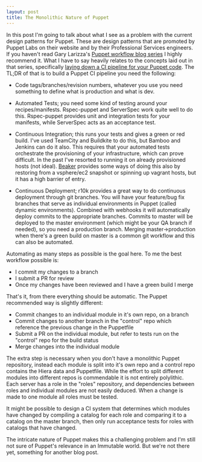 ```yaml
---
layout: post
title: The Monolithic Nature of Puppet
---
```


In this post I'm going to talk about what I see as a problem with the current design patterns for Puppet. These are design patterns that are promoted by Puppet Labs on their website and by their Professional Services engineers. If you haven't read Gary Larizza's [Puppet workflow blog series](http://garylarizza.com/blog/2014/02/17/puppet-workflow-part-1/) I highly recommend it. What I have to say heavily relates to the concepts laid out in that series, specifically [laying down a CI pipeline for your Puppet code](http://garylarizza.com/blog/2014/03/07/puppet-workflow-part-3b/). The TL;DR of that is to build a Puppet CI pipeline you need the following:

- Code tags/branches/revision numbers, whatever you use you need something to define what is production and what is dev.

- Automated Tests; you need some kind of testing around your recipes/manifests. Rspec-puppet and ServerSpec work quite well to do this. Rspec-puppet provides unit and integration tests for your manifests, while ServerSpec acts as an acceptance test.

- Continuous Integration; this runs your tests and gives a green or red build. I've used TeamCity and Buildkite to do this, but Bamboo and Jenkins can do it also. This requires that your automated tests orchestrate the provisioning of your infrastructure, which can prove difficult. In the past I've resorted to running it on already provisioned hosts (not ideal). [Beaker](https://github.com/puppetlabs/beaker) provides some ways of doing this also by restoring from a vsphere/ec2 snapshot or spinning up vagrant hosts, but it has a high barrier of entry.

- Continuous Deployment; r10k provides a great way to do continuous deployment through git branches. You will have your feature/bug fix branches that serve as individual environments in Puppet (called dynamic environments). Combined with webhooks it will automatically deploy commits to the appropriate branches. Commits to master will be deployed to the master environment (which might be your QA branch if needed), so you need a production branch. Merging master->production when there's a green build on master is a common git workflow and this can also be automated.

Automating as many steps as possible is the goal here. To me the best workflow possible is:

- I commit my changes to a branch
- I submit a PR for review
- Once my changes have been reviewed and I have a green build I merge

That's it, from there everything should be automatic. The Puppet recommended way is slightly different:

- Commit changes to an individual module in it's own repo, on a branch
- Commit changes to another branch in the "control" repo which reference the previous change in the Puppetfile
- Submit a PR on the individual module, but refer to tests run on the "control" repo for the build status
- Merge changes into the individual module

The extra step is necessary when you don't have a monolithic Puppet repository, instead each module is split into it's own repo and a control repo contains the Hiera data and Puppetfile. While the effort to split different modules into different repos is commendable it is not entirely polylithic. Each server has a role in the "roles" repository, and dependencies between roles and individual modules are not easily deduced. When a change is made to one module all roles must be tested.

It might be possible to design a CI system that determines which modules have changed by compiling a catalog for each role and comparing it to a catalog on the master branch, then only run acceptance tests for roles with catalogs that have changed.

The intricate nature of Puppet makes this a challenging problem and I'm still not sure of Puppet's relevance in an Immutable world. But we're not there yet, something for another blog post.